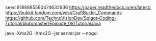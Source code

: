 seed 8188885560474632936
https://paper.readthedocs.io/en/latest/
https://bukkit.fandom.com/wiki/CraftBukkit_Commands
https://github.com/TechnoVisionDev/Spigot-Coding-Tutorial/blob/master/Episode_08/Tutorial.java

java -Xms2G -Xmx2G -jar server.jar --nogui